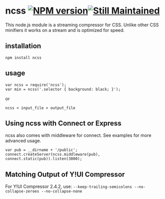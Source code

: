 # ncss [![NPM version](https://badge.fury.io/js/ncss.png)](http://badge.fury.io/js/ncss)[![Still Maintained](http://stillmaintained.com/wasche/ncss.png)](http://stillmaintained.com/wasche/ncss)

This node.js module is a streaming compressor for CSS. Unlike other CSS minifiers
it works on a stream and is optimized for speed.

## installation

    npm install ncss

## usage

    var ncss = require('ncss');
    var min = ncss('.selector { background: black; }');

or

    ncss < input_file > output_file

## Using ncss with Connect or Express

ncss also comes with middleware for connect. See examples for more advanced usage.

    var pub = __dirname + '/public';
    connect.createServer(ncss.middleware(pub), connect.static(pub)).listen(3000);

## Matching Output of Y!UI Compressor

For Y!UI Compressor 2.4.2, use: ```--keep-trailing-semicolons --no-collapse-zeroes --no-collapse-none```

